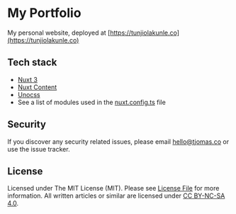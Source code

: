 # My Portfolio

My personal website, deployed at [https://tunjiolakunle.co](https://tunjiolakunle.co)

## Tech stack
- [Nuxt 3](https://nuxt.com/)
- [Nuxt Content](https://content.nuxt.com/)
- [Unocss](https://unocss.dev/)
- See a list of modules used in the [nuxt.config.ts](nuxt.config.ts) file

## Security

If you discover any security related issues, please email hello@tjomas.co or use the issue tracker.

## License

Licensed under The MIT License (MIT). Please see [License File](MIT%20LICENSE) for more information. All written articles or similar are licensed under [CC BY-NC-SA 4.0](https://creativecommons.org/licenses/by-nc-sa/4.0/).
